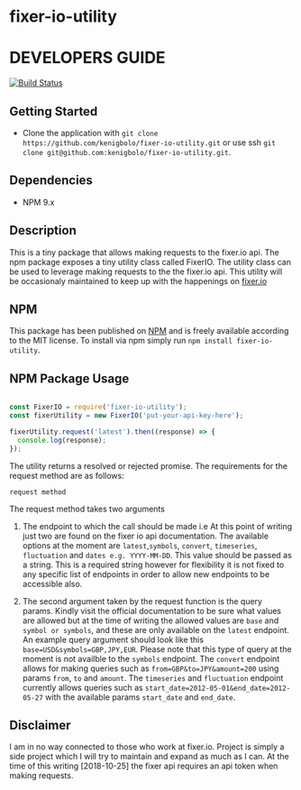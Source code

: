 # fixer-io-utility

# DEVELOPERS GUIDE

[![Build Status](https://travis-ci.org/kenigbolo/fixer-io-utility.svg?branch=master)](https://travis-ci.org/kenigbolo/fixer-io-utility)

## Getting Started

+ Clone the application with `git clone https://github.com/kenigbolo/fixer-io-utility.git` or use ssh  `git clone git@github.com:kenigbolo/fixer-io-utility.git`.

## Dependencies

* NPM 9.x

## Description

This is a tiny package that allows making requests to the fixer.io api. The npm package exposes a tiny utility class called FixerIO. The utility class can be used to leverage making requests to the the fixer.io api. This utility will be occasionaly maintained to keep up with the happenings on [fixer.io](http://api.fixer.io)

## NPM

This package has been published on [NPM](https://www.npmjs.com/package/fixer-io-utility) and is freely available according to the MIT license. To install via npm simply run `npm install fixer-io-utility`.

## NPM Package Usage
```javascript

const FixerIO = require('fixer-io-utility');
const fixerUtility = new FixerIO('put-your-api-key-here');

fixerUtility.request('latest').then((response) => {
  console.log(response);
});
```
The utility returns a resolved or rejected promise. The requirements for the request method are as follows:

`request method`

The request method takes two arguments
1. The endpoint to which the call should be made i.e At this point of writing just two are found on the fixer io api documentation. The available options at the moment are `latest`,`symbols`, `convert`, `timeseries`, `fluctuation` and `dates e.g. YYYY-MM-DD`. This value should be passed as a string. This is a required string however for flexibility it is not fixed to any specific list of endpoints in order to allow new endpoints to be accessible also.

2. The second argument taken by the request function is the query params. Kindly visit the official documentation to be sure what values are allowed but at the time of writing the allowed values are `base` and `symbol or symbols`, and these are only available on the `latest` endpoint. An example query argument should look like this `base=USD&symbols=GBP,JPY,EUR`. Please note that this type of query at the moment is not availble to the `symbols` endpoint. The `convert` endpoint allows for making queries such as `from=GBP&to=JPY&amount=200` using params `from`, `to` and `amount`. The `timeseries` and `fluctuation` endpoint currently allows queries such as `start_date=2012-05-01&end_date=2012-05-27` with the available params `start_date` and `end_date`.

## Disclaimer
I am in no way connected to those who work at fixer.io. Project is simply a side project which I will try to maintain and expand as much as I can. At the time of this writing [2018-10-25] the fixer api requires an api token when making requests.
